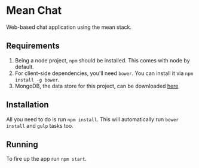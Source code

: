 # Mean Chat
Web-based chat application using the mean stack.

## Requirements

1. Being a node project, `npm` should be installed. This comes with node by default.
2. For client-side dependencies, you'll need `bower`. You can install it via `npm install -g bower`.
3. MongoDB, the data store for this project, can be downloaded [here](https://www.mongodb.org/downloads)

## Installation

All you need to do is run `npm install`. This will automatically run `bower install` and `gulp` tasks too.

## Running

To fire up the app run `npm start`.
